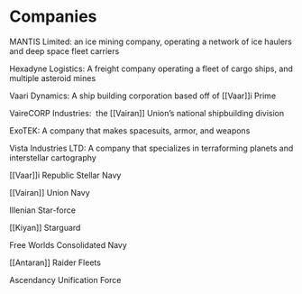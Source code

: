 Companies
==============

MANTIS Limited: an ice mining company, operating a network of ice haulers and deep space fleet carriers
  
Hexadyne Logistics: A freight company operating a fleet of cargo ships, and multiple asteroid mines
  
Vaari Dynamics: A ship building corporation based off of [[Vaar]]i Prime  

VaireCORP Industries:  the [[Vairan]] Union’s national shipbuilding division  
  
ExoTEK: A company that makes spacesuits, armor, and weapons

Vista Industries LTD: A company that specializes in terraforming planets and interstellar cartography

[[Vaar]]i Republic Stellar Navy  
  
[[Vairan]] Union Navy  
  
Illenian Star-force  
  
[[Kiyan]] Starguard  
  
Free Worlds Consolidated Navy  
  
[[Antaran]] Raider Fleets  
  
Ascendancy Unification Force